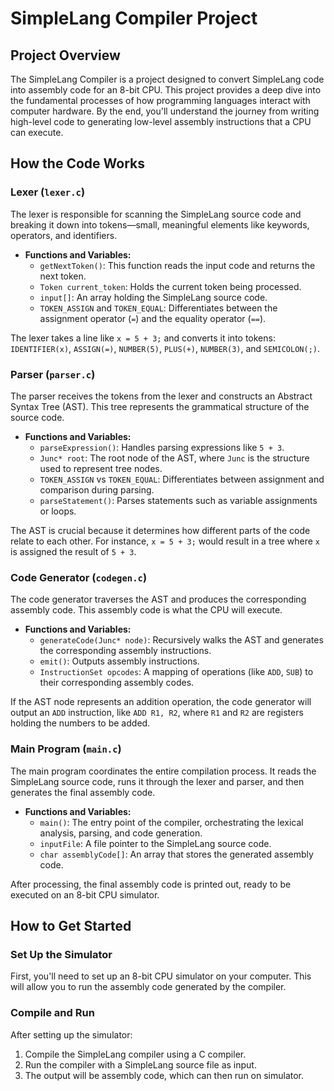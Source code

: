 # SimpleLang Compiler Project

## Project Overview
The SimpleLang Compiler is a project designed to convert SimpleLang code into assembly code for an 8-bit CPU. This project provides a deep dive into the fundamental processes of how programming languages interact with computer hardware. By the end, you'll understand the journey from writing high-level code to generating low-level assembly instructions that a CPU can execute.

## How the Code Works

### Lexer (`lexer.c`)
The lexer is responsible for scanning the SimpleLang source code and breaking it down into tokens—small, meaningful elements like keywords, operators, and identifiers. 

- **Functions and Variables:**
  - `getNextToken()`: This function reads the input code and returns the next token.
  - `Token current_token`: Holds the current token being processed.
  - `input[]`: An array holding the SimpleLang source code.
  - `TOKEN_ASSIGN` and `TOKEN_EQUAL`: Differentiates between the assignment operator (`=`) and the equality operator (`==`).

The lexer takes a line like `x = 5 + 3;` and converts it into tokens: `IDENTIFIER(x)`, `ASSIGN(=)`, `NUMBER(5)`, `PLUS(+)`, `NUMBER(3)`, and `SEMICOLON(;)`.

### Parser (`parser.c`)
The parser receives the tokens from the lexer and constructs an Abstract Syntax Tree (AST). This tree represents the grammatical structure of the source code.

- **Functions and Variables:**
  - `parseExpression()`: Handles parsing expressions like `5 + 3`.
  - `Junc* root`: The root node of the AST, where `Junc` is the structure used to represent tree nodes.
  - `TOKEN_ASSIGN` vs `TOKEN_EQUAL`: Differentiates between assignment and comparison during parsing.
  - `parseStatement()`: Parses statements such as variable assignments or loops.

The AST is crucial because it determines how different parts of the code relate to each other. For instance, `x = 5 + 3;` would result in a tree where `x` is assigned the result of `5 + 3`.

### Code Generator (`codegen.c`)
The code generator traverses the AST and produces the corresponding assembly code. This assembly code is what the CPU will execute.

- **Functions and Variables:**
  - `generateCode(Junc* node)`: Recursively walks the AST and generates the corresponding assembly instructions.
  - `emit()`: Outputs assembly instructions.
  - `InstructionSet opcodes`: A mapping of operations (like `ADD`, `SUB`) to their corresponding assembly codes.

If the AST node represents an addition operation, the code generator will output an `ADD` instruction, like `ADD R1, R2`, where `R1` and `R2` are registers holding the numbers to be added.

### Main Program (`main.c`)
The main program coordinates the entire compilation process. It reads the SimpleLang source code, runs it through the lexer and parser, and then generates the final assembly code.

- **Functions and Variables:**
  - `main()`: The entry point of the compiler, orchestrating the lexical analysis, parsing, and code generation.
  - `inputFile`: A file pointer to the SimpleLang source code.
  - `char assemblyCode[]`: An array that stores the generated assembly code.

After processing, the final assembly code is printed out, ready to be executed on an 8-bit CPU simulator.

## How to Get Started

### Set Up the Simulator
First, you'll need to set up an 8-bit CPU simulator on your computer. This will allow you to run the assembly code generated by the compiler.

### Compile and Run
After setting up the simulator:
1. Compile the SimpleLang compiler using a C compiler.
2. Run the compiler with a SimpleLang source file as input.
3. The output will be assembly code, which can then run on simulator.

